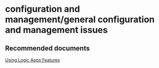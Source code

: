 <properties
	pageTitle="configuration and management/general configuration and management issues"
	description="configuration and management/general configuration and management issues"
	service="microsoft.logic"
	resource="workflows"
	authors="aashu"
	displayOrder=""
	selfHelpType="generic"
	supportTopicIds="32451858"
	resourceTags=""
	productPesIds="15791"
	cloudEnvironments="public, Fairfax"
	articleId="95c2b444-b2e7-4f64-a77c-139545edc1c8"
	ownershipId="Compute_LogicApps"
/>

# configuration and management/general configuration and management issues

## **Recommended documents**
[Using Logic Apps Features](https://azure.microsoft.com/documentation/articles/app-service-logic-use-logic-app-features/)
